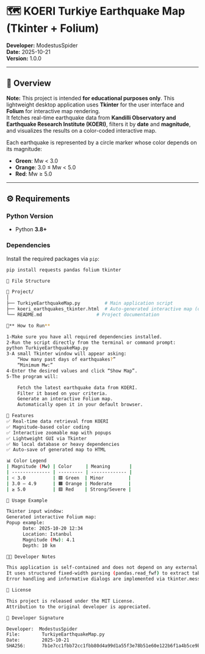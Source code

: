 # 🗺️ KOERI Turkiye Earthquake Map (Tkinter + Folium)

**Developer:** ModestusSpider  
**Date:** 2025-10-21  
**Version:** 1.0.0  

---

## 📘 Overview

**Note:** This project is intended **for educational purposes only**.
This lightweight desktop application uses **Tkinter** for the user interface and **Folium** for interactive map rendering.  
It fetches real-time earthquake data from **Kandilli Observatory and Earthquake Research Institute (KOERI)**, filters it by **date** and **magnitude**, and visualizes the results on a color-coded interactive map.  

Each earthquake is represented by a circle marker whose color depends on its magnitude:

- **Green**: Mw < 3.0  
- **Orange**: 3.0 ≤ Mw < 5.0  
- **Red**: Mw ≥ 5.0  

---

## ⚙️ Requirements

### Python Version
- Python **3.8+**

### Dependencies
Install the required packages via `pip`:

```bash
pip install requests pandas folium tkinter

📂 File Structure

📁 Project/
│
├── TurkiyeEarthquakeMap.py         # Main application script
├── koeri_earthquakes_tkinter.html  # Auto-generated interactive map (output)
└── README.md                    # Project documentation

🚀** How to Run**

1-Make sure you have all required dependencies installed.
2-Run the script directly from the terminal or command prompt:
python TurkiyeEarthquakeMap.py
3-A small Tkinter window will appear asking:
    “How many past days of earthquakes?”
    “Minimum Mw:”
4-Enter the desired values and click “Show Map”.
5-The program will:

    Fetch the latest earthquake data from KOERI.    
    Filter it based on your criteria.    
    Generate an interactive Folium map.    
    Automatically open it in your default browser.

🧭 Features
✅ Real-time data retrieval from KOERI
✅ Magnitude-based color coding
✅ Interactive zoomable map with popups
✅ Lightweight GUI via Tkinter
✅ No local database or heavy dependencies
✅ Auto-save of generated map to HTML

📊 Color Legend
| Magnitude (Mw) | Color     | Meaning       |
| -------------- | --------- | ------------- |
| < 3.0          | 🟩 Green  | Minor         |
| 3.0 – 4.9      | 🟧 Orange | Moderate      |
| ≥ 5.0          | 🟥 Red    | Strong/Severe |

📸 Usage Example

Tkinter input window:
Generated interactive Folium map:
Popup example:
      Date: 2025-10-20 12:34
      Location: Istanbul
      Magnitude (Mw): 4.1
      Depth: 10 km

🧑‍💻 Developer Notes

This application is self-contained and does not depend on any external configuration files.
It uses structured fixed-width parsing (pandas.read_fwf) to extract tabular data from KOERI’s raw HTML listing.
Error handling and informative dialogs are implemented via tkinter.messagebox.

🧾 License

This project is released under the MIT License.
Attribution to the original developer is appreciated.

🪪 Developer Signature

Developer:  ModestusSpider
File:        TurkiyeEarthquakeMap.py
Date:        2025-10-21
SHA256:      7b1e7cc1fbb72cc1fbb80d4a99d1a55f3e78b51e60e122b6f1a4b5ce9b62ad8b



